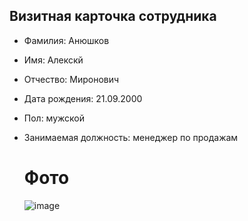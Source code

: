 ## Визитная карточка сотрудника

- Фамилия: Анюшков

- Имя: Алекскй
  
- Отчество: Миронович

- Дата рождения: 21.09.2000

- Пол: мужской

- Занимаемая должность: менеджер по продажам

  # Фото

  ![image](https://i.pinimg.com/736x/c8/86/d0/c886d006cc92dac3b6eeeec977c90e1d.jpg)
